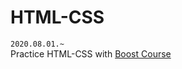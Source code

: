 # HTML-CSS
 `2020.08.01.~`  
 Practice HTML-CSS with [Boost Course](https://www.edwith.org/boostcourse-cs-htmlcss)
